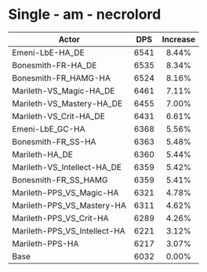 # Single - am - necrolord
| Actor | DPS | Increase |
|---|:---:|:---:|
|Emeni-LbE-HA_DE|6541|8.44%|
|Bonesmith-FR-HA_DE|6535|8.34%|
|Bonesmith-FR_HAMG-HA|6524|8.16%|
|Marileth-VS_Magic-HA_DE|6461|7.11%|
|Marileth-VS_Mastery-HA_DE|6455|7.00%|
|Marileth-VS_Crit-HA_DE|6431|6.61%|
|Emeni-LbE_GC-HA|6368|5.56%|
|Bonesmith-FR_SS-HA|6363|5.48%|
|Marileth-HA_DE|6360|5.44%|
|Marileth-VS_Intellect-HA_DE|6359|5.42%|
|Bonesmith-FR_SS_HAMG|6359|5.41%|
|Marileth-PPS_VS_Magic-HA|6321|4.78%|
|Marileth-PPS_VS_Mastery-HA|6311|4.62%|
|Marileth-PPS_VS_Crit-HA|6289|4.26%|
|Marileth-PPS_VS_Intellect-HA|6221|3.12%|
|Marileth-PPS-HA|6217|3.07%|
|Base|6032|0.00%|
